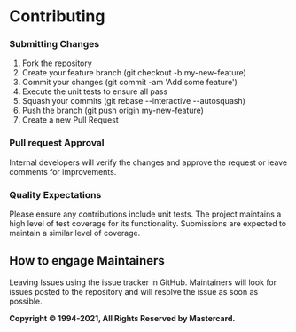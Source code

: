 # Contributing

### Submitting Changes

1. Fork the repository
2. Create your feature branch (git checkout -b my-new-feature)
3. Commit your changes (git commit -am 'Add some feature')
4. Execute the unit tests to ensure all pass
5. Squash your commits (git rebase --interactive --autosquash)
6. Push the branch (git push origin my-new-feature)
7. Create a new Pull Request

### Pull request Approval

Internal developers will verify the changes and approve the request or leave comments for improvements.

### Quality Expectations
Please ensure any contributions include unit tests. The project maintains a high level of test coverage for its functionality.
Submissions are expected to maintain a similar level of coverage.

## How to engage Maintainers
Leaving Issues using the issue tracker in GitHub.
Maintainers will look for issues posted to the repository and will resolve the issue as soon as possible.

**Copyright © 1994-2021, All Rights Reserved by Mastercard.**
